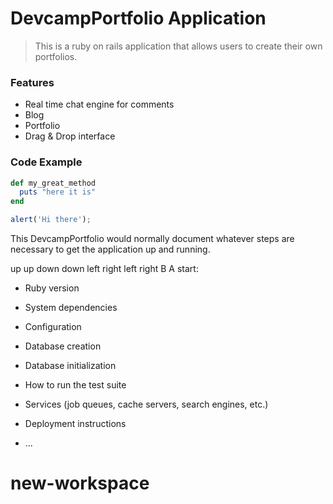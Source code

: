 # DevcampPortfolio Application

> This is a ruby on rails application that allows users to create their own portfolios.

### Features 

- Real time chat engine for comments
- Blog
- Portfolio
- Drag & Drop interface

### Code Example

```ruby
def my_great_method
  puts "here it is"
end
```

```javascript
alert('Hi there');
```

This DevcampPortfolio would normally document whatever steps are necessary to get the
application up and running.

up up down down left right left right B A start:

* Ruby version

* System dependencies

* Configuration

* Database creation

* Database initialization

* How to run the test suite

* Services (job queues, cache servers, search engines, etc.)

* Deployment instructions

* ...

# new-workspace
